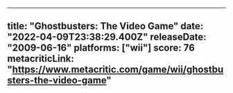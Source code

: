 
---
title: "Ghostbusters: The Video Game"
date: "2022-04-09T23:38:29.400Z"
releaseDate: "2009-06-16"
platforms: ["wii"]
score: 76
metacriticLink: "https://www.metacritic.com/game/wii/ghostbusters-the-video-game"
---

